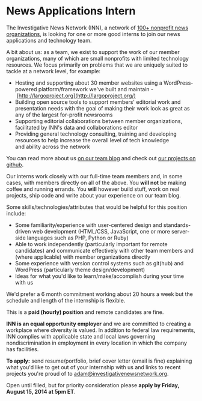 # News Applications Intern

The Investigative News Network (INN), a network of [100+ nonprofit news organizations](http://investigativenewsnetwork.org/member/), is looking for one or more good interns to join our news applications and technology team.

A bit about us: as a team, we exist to support the work of our member organizations, many of which are small nonprofits with limited technology resources. We focus primarily on problems that we are uniquely suited to tackle at a network level, for example:

-  Hosting and supporting about 30 member websites using a WordPress-powered platform/framework we've built and maintain - [http://largoproject.org](http://largoproject.org/)
-  Building open source tools to support members' editorial work and presentation needs with the goal of making their work look as great as any of the largest for-profit newsrooms
-  Supporting editorial collaborations between member organizations, facilitated by INN's data and collaborations editor
-  Providing general technology consulting, training and developing resources to help increase the overall level of tech knowledge and ability across the network

You can read more about us [on our team blog](http://nerds.investigativenewsnetwork.org/) and check out [our projects on github](http://github.com/inn).

Our interns work closely with our full-time team members and, in some cases, with members directly on all of the above. You **will not** be making coffee and running errands. You **will** however build stuff, work on real projects, ship code and write about your experience on our team blog.

Some skills/technologies/attributes that would be helpful for this position include:

-  Some familiarity/experience with user-centered design and standards-driven web development (HTML/CSS, JavaScript, one or more server-side languages such as PHP, Python or Ruby)
-  Able to work independently (particularly important for remote candidates) and communicate effectively with other team members and (where applicable) with member organizations directly
-  Some experience with version control systems such as git(hub) and WordPress (particularly theme design/development)
-  Ideas for what you'd like to learn/make/accomplish during your time with us

We'd prefer a 6 month commitment working about 20 hours a week but the schedule and length of the internship is flexible.

This is a **paid (hourly) position** and remote candidates are fine.

**INN is an equal opportunity employer** and we are committed to creating a workplace where diversity is valued. In addition to federal law requirements, INN complies with applicable state and local laws governing nondiscrimination in employment in every location in which the company has facilities.

**To apply:** send resume/portfolio, brief cover letter (email is fine) explaining what you'd like to get out of your internship with us and links to recent projects you're proud of to [adam@investigativenewsnetwork.org](mailto:adam@investigativenewsnetwork.org).

Open until filled, but for priority consideration please **apply by Friday, August 15, 2014 at 5pm ET**.
